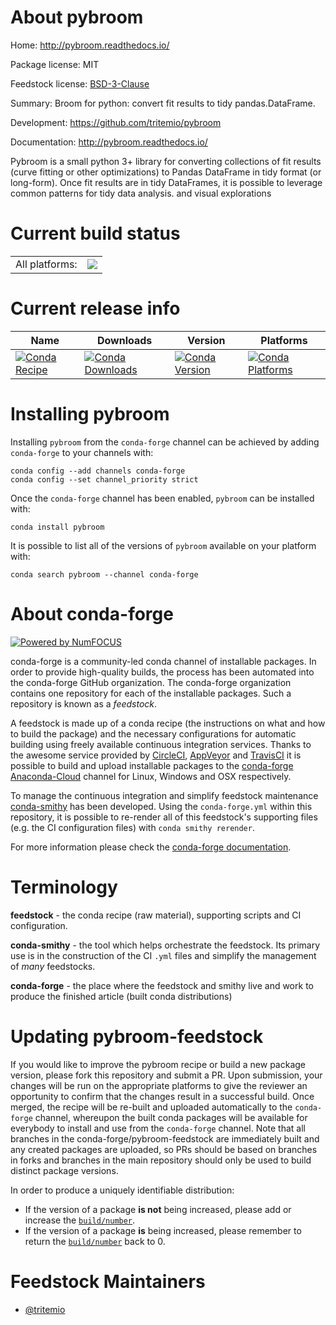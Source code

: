 About pybroom
=============

Home: http://pybroom.readthedocs.io/

Package license: MIT

Feedstock license: [BSD-3-Clause](https://github.com/conda-forge/pybroom-feedstock/blob/master/LICENSE.txt)

Summary: Broom for python: convert fit results to tidy pandas.DataFrame.

Development: https://github.com/tritemio/pybroom

Documentation: http://pybroom.readthedocs.io/

Pybroom is a small python 3+ library for converting collections
of fit results (curve fitting or other optimizations) to Pandas DataFrame
in tidy format (or long-form). Once fit results are in tidy DataFrames,
it is possible to leverage common patterns for tidy data analysis.
and visual explorations


Current build status
====================


<table><tr><td>All platforms:</td>
    <td>
      <a href="https://dev.azure.com/conda-forge/feedstock-builds/_build/latest?definitionId=843&branchName=master">
        <img src="https://dev.azure.com/conda-forge/feedstock-builds/_apis/build/status/pybroom-feedstock?branchName=master">
      </a>
    </td>
  </tr>
</table>

Current release info
====================

| Name | Downloads | Version | Platforms |
| --- | --- | --- | --- |
| [![Conda Recipe](https://img.shields.io/badge/recipe-pybroom-green.svg)](https://anaconda.org/conda-forge/pybroom) | [![Conda Downloads](https://img.shields.io/conda/dn/conda-forge/pybroom.svg)](https://anaconda.org/conda-forge/pybroom) | [![Conda Version](https://img.shields.io/conda/vn/conda-forge/pybroom.svg)](https://anaconda.org/conda-forge/pybroom) | [![Conda Platforms](https://img.shields.io/conda/pn/conda-forge/pybroom.svg)](https://anaconda.org/conda-forge/pybroom) |

Installing pybroom
==================

Installing `pybroom` from the `conda-forge` channel can be achieved by adding `conda-forge` to your channels with:

```
conda config --add channels conda-forge
conda config --set channel_priority strict
```

Once the `conda-forge` channel has been enabled, `pybroom` can be installed with:

```
conda install pybroom
```

It is possible to list all of the versions of `pybroom` available on your platform with:

```
conda search pybroom --channel conda-forge
```


About conda-forge
=================

[![Powered by
NumFOCUS](https://img.shields.io/badge/powered%20by-NumFOCUS-orange.svg?style=flat&colorA=E1523D&colorB=007D8A)](https://numfocus.org)

conda-forge is a community-led conda channel of installable packages.
In order to provide high-quality builds, the process has been automated into the
conda-forge GitHub organization. The conda-forge organization contains one repository
for each of the installable packages. Such a repository is known as a *feedstock*.

A feedstock is made up of a conda recipe (the instructions on what and how to build
the package) and the necessary configurations for automatic building using freely
available continuous integration services. Thanks to the awesome service provided by
[CircleCI](https://circleci.com/), [AppVeyor](https://www.appveyor.com/)
and [TravisCI](https://travis-ci.com/) it is possible to build and upload installable
packages to the [conda-forge](https://anaconda.org/conda-forge)
[Anaconda-Cloud](https://anaconda.org/) channel for Linux, Windows and OSX respectively.

To manage the continuous integration and simplify feedstock maintenance
[conda-smithy](https://github.com/conda-forge/conda-smithy) has been developed.
Using the ``conda-forge.yml`` within this repository, it is possible to re-render all of
this feedstock's supporting files (e.g. the CI configuration files) with ``conda smithy rerender``.

For more information please check the [conda-forge documentation](https://conda-forge.org/docs/).

Terminology
===========

**feedstock** - the conda recipe (raw material), supporting scripts and CI configuration.

**conda-smithy** - the tool which helps orchestrate the feedstock.
                   Its primary use is in the construction of the CI ``.yml`` files
                   and simplify the management of *many* feedstocks.

**conda-forge** - the place where the feedstock and smithy live and work to
                  produce the finished article (built conda distributions)


Updating pybroom-feedstock
==========================

If you would like to improve the pybroom recipe or build a new
package version, please fork this repository and submit a PR. Upon submission,
your changes will be run on the appropriate platforms to give the reviewer an
opportunity to confirm that the changes result in a successful build. Once
merged, the recipe will be re-built and uploaded automatically to the
`conda-forge` channel, whereupon the built conda packages will be available for
everybody to install and use from the `conda-forge` channel.
Note that all branches in the conda-forge/pybroom-feedstock are
immediately built and any created packages are uploaded, so PRs should be based
on branches in forks and branches in the main repository should only be used to
build distinct package versions.

In order to produce a uniquely identifiable distribution:
 * If the version of a package **is not** being increased, please add or increase
   the [``build/number``](https://docs.conda.io/projects/conda-build/en/latest/resources/define-metadata.html#build-number-and-string).
 * If the version of a package **is** being increased, please remember to return
   the [``build/number``](https://docs.conda.io/projects/conda-build/en/latest/resources/define-metadata.html#build-number-and-string)
   back to 0.

Feedstock Maintainers
=====================

* [@tritemio](https://github.com/tritemio/)

